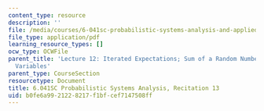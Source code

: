 ```yaml
---
content_type: resource
description: ''
file: /media/courses/6-041sc-probabilistic-systems-analysis-and-applied-probability-fall-2013/b0fe6a9921228217f1bfcef7147508ff_MIT6_041SCF13_rec13.pdf
file_type: application/pdf
learning_resource_types: []
ocw_type: OCWFile
parent_title: 'Lecture 12: Iterated Expectations; Sum of a Random Number of Random
  Variables'
parent_type: CourseSection
resourcetype: Document
title: 6.041SC Probabilistic Systems Analysis, Recitation 13
uid: b0fe6a99-2122-8217-f1bf-cef7147508ff
---
```

